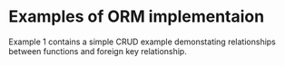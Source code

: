 # Examples of ORM implementaion

Example 1 contains a simple CRUD example demonstating relationships between functions and foreign key relationship.